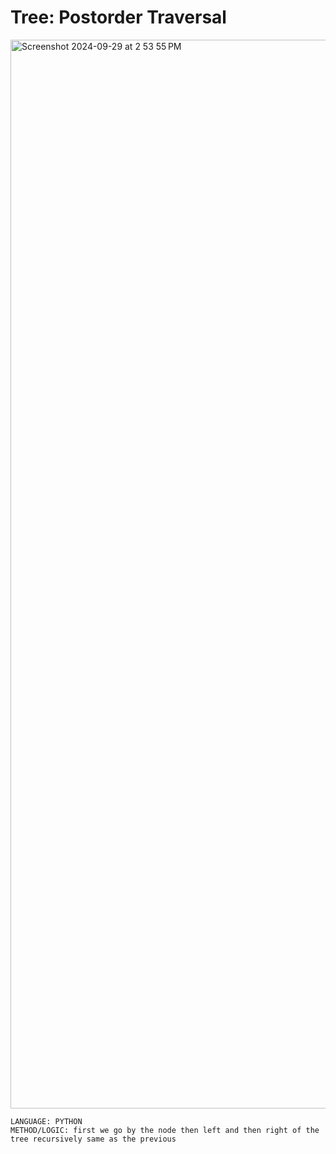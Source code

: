# Tree: Postorder Traversal
<img width="1710" alt="Screenshot 2024-09-29 at 2 53 55 PM" src="https://github.com/user-attachments/assets/e2f93508-cc67-4186-96ed-0551f0191f9f">

    LANGUAGE: PYTHON
    METHOD/LOGIC: first we go by the node then left and then right of the tree recursively same as the previous

